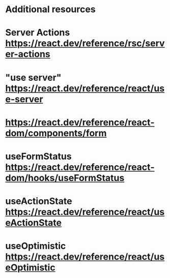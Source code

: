 # Additional resources

# Server Actions https://react.dev/reference/rsc/server-actions
# "use server" https://react.dev/reference/react/use-server
# <form> https://react.dev/reference/react-dom/components/form
# useFormStatus https://react.dev/reference/react-dom/hooks/useFormStatus
# useActionState https://react.dev/reference/react/useActionState
# useOptimistic https://react.dev/reference/react/useOptimistic

